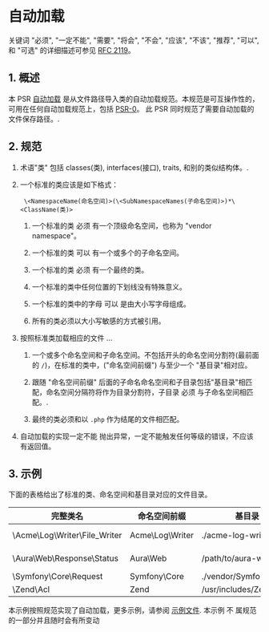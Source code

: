 # 自动加载

关键词 "必须", "一定不能", "需要", "将会", "不会", "应该",
"不该", "推荐", "可以", 和 "可选" 的详细描述可参见 [RFC 2119](http://tools.ietf.org/html/rfc2119)。


## 1. 概述

本 PSR [自动加载][] 是从文件路径导入类的自动加载规范。本规范是可互操作性的，可用在任何自动加载规范上，包括 [PSR-0][]。 此 PSR 同时规范了需要自动加载的文件保存路径。.


## 2. 规范

1. 术语"类" 包括 classes(类), interfaces(接口), traits, 和别的类似结构体。.

2. 一个标准的类应该是如下格式：

        \<NamespaceName(命名空间)>(\<SubNamespaceNames(子命名空间)>)*\<ClassName(类)>

    1. 一个标准的类 必须 有一个顶级命名空间，也称为 "vendor namespace"。

    2. 一个标准的类 可以 有一个或多个的子命名空间。

    3. 一个标准的类 必须 有一个最终的类。

    4. 一个标准的类中任何位置的下划线没有特殊意义。

    5. 一个标准的类中的字母 可以 是由大小写字母组成。

    6. 所有的类必须以大小写敏感的方式被引用。

3. 按照标准类加载相应的文件 ...

    1. 一个或多个命名空间和子命名空间。不包括开头的命名空间分割符(最前面的 `/`)，在标准的类中，("命名空间前缀") 与至少一个
       "基目录"相对应。

    2. 跟随 "命名空间前缀" 后面的子命名命名空间和子目录包括"基目录"相匹配，命名空间分隔符将作为目录分割符，子目录 必须 与子命名空间相匹配。.

    3. 最终的类必须和以 `.php` 作为结尾的文件相匹配。

4. 自动加载的实现一定不能 抛出异常，一定不能触发任何等级的错误，不应该 有返回值。


## 3. 示例

下面的表格给出了标准的类、命名空间和基目录对应的文件目录。

| 完整类名                      | 命名空间前缀      | 基目录                   |文件路径
| ------------------------ |-----------------|----------------------|-------------------------------------------
| \Acme\Log\Writer\File_Writer  | Acme\Log\Writer    | ./acme-log-writer/lib/   | ./acme-log-writer/lib/File_Writer.php
| \Aura\Web\Response\Status     | Aura\Web           | /path/to/aura-web/src/   | /path/to/aura-web/src/Response/Status.php
| \Symfony\Core\Request         | Symfony\Core       | ./vendor/Symfony/Core/   | ./vendor/Symfony/Core/Request.php
| \Zend\Acl                     | Zend               | /usr/includes/Zend/      | /usr/includes/Zend/Acl.php

本示例按照规范实现了自动加载，更多示例，请参阅 [示例文件][]. 本示例 不 属规范的一部分并且随时会有所变动

[自动加载]: http://php.net/autoload
[PSR-0]: https://github.com/HumanAlliance/fig-standards/blob/master/accepted/PSR-0.md
[示例文件]: https://github.com/HumanAlliance/fig-standards/blob/master/accepted/PSR-4-autoloader-examples.md
